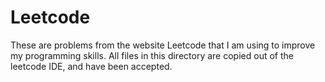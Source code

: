 # Leetcode

These are problems from the website Leetcode that I am using to improve my programming skills.
All files in this directory are copied out of the leetcode IDE, and have been accepted. 

